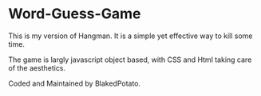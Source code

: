 # Word-Guess-Game

This is my version of Hangman. It is a simple yet effective way to kill some time.

The game is largly javascript object based, with CSS and Html taking care of the aesthetics.

Coded and Maintained by BlakedPotato.